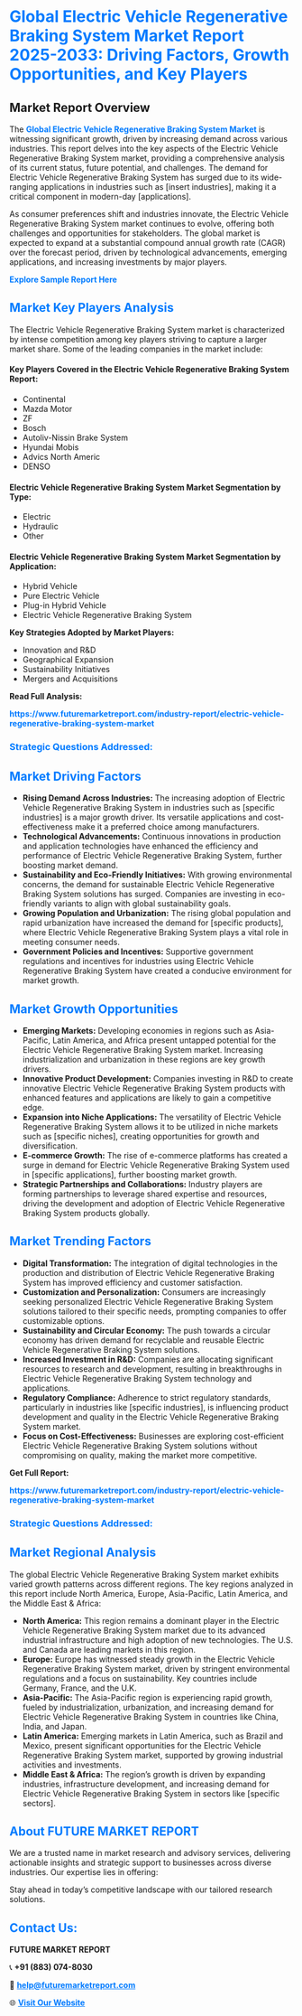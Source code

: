 <h1 style="color: #007BFF;">Global Electric Vehicle Regenerative Braking System Market Report 2025-2033: Driving Factors, Growth Opportunities, and Key Players</h1>

<section id="overview">
<h2>Market Report Overview</h2>
<p>The <a href="https://www.futuremarketreport.com/industry-report/electric-vehicle-regenerative-braking-system-market" style="color: #007BFF; text-decoration: none;"><strong>Global Electric Vehicle Regenerative Braking System Market</strong></a> is witnessing significant growth, driven by increasing demand across various industries. This report delves into the key aspects of the Electric Vehicle Regenerative Braking System market, providing a comprehensive analysis of its current status, future potential, and challenges. The demand for Electric Vehicle Regenerative Braking System has surged due to its wide-ranging applications in industries such as [insert industries], making it a critical component in modern-day [applications].</p>
<p>As consumer preferences shift and industries innovate, the Electric Vehicle Regenerative Braking System market continues to evolve, offering both challenges and opportunities for stakeholders. The global market is expected to expand at a substantial compound annual growth rate (CAGR) over the forecast period, driven by technological advancements, emerging applications, and increasing investments by major players.</p>
</section>

<section id="overview">
<p><a href="https://www.futuremarketreport.com/request-sample/reportId=126203" style="color: #007BFF; text-decoration: none;"><strong>Explore Sample Report Here</strong></a></p>
</section>

<section id="key-players">
<h2 style="color: #007BFF;">Market Key Players Analysis</h2>
<p>The Electric Vehicle Regenerative Braking System market is characterized by intense competition among key players striving to capture a larger market share. Some of the leading companies in the market include:</p>
<h4>Key Players Covered in the Electric Vehicle Regenerative Braking System Report:</h4>
<ul><li>Continental</li><li>Mazda Motor</li><li>ZF</li><li>Bosch</li><li>Autoliv-Nissin Brake System</li><li>Hyundai Mobis</li><li>Advics North Americ</li><li>DENSO</li></ul>
<h4>Electric Vehicle Regenerative Braking System Market Segmentation by Type:</h4>
<ul><li>Electric</li><li>Hydraulic</li><li>Other</li></ul>

<h4>Electric Vehicle Regenerative Braking System Market Segmentation by Application:</h4>
<ul><li>Hybrid Vehicle</li><li>Pure Electric Vehicle</li><li>Plug-in Hybrid Vehicle</li><li>Electric Vehicle Regenerative Braking System</li></ul>
<p><strong>Key Strategies Adopted by Market Players:</strong></p>
<ul>
<li>Innovation and R&D</li>
<li>Geographical Expansion</li>
<li>Sustainability Initiatives</li>
<li>Mergers and Acquisitions</li>
</ul>
</section>

<section>
<p><strong>Read Full Analysis: </strong></p><a href="https://www.futuremarketreport.com/industry-report/electric-vehicle-regenerative-braking-system-market" style="color: #007BFF; text-decoration: none;"><strong>https://www.futuremarketreport.com/industry-report/electric-vehicle-regenerative-braking-system-market</strong></a>
<h3 style="color: #007BFF;">Strategic Questions Addressed:</h3>
</section>

<section id="driving-factors">
<h2 style="color: #007BFF;">Market Driving Factors</h2>
<ul>
<li><strong>Rising Demand Across Industries:</strong> The increasing adoption of Electric Vehicle Regenerative Braking System in industries such as [specific industries] is a major growth driver. Its versatile applications and cost-effectiveness make it a preferred choice among manufacturers.</li>
<li><strong>Technological Advancements:</strong> Continuous innovations in production and application technologies have enhanced the efficiency and performance of Electric Vehicle Regenerative Braking System, further boosting market demand.</li>
<li><strong>Sustainability and Eco-Friendly Initiatives:</strong> With growing environmental concerns, the demand for sustainable Electric Vehicle Regenerative Braking System solutions has surged. Companies are investing in eco-friendly variants to align with global sustainability goals.</li>
<li><strong>Growing Population and Urbanization:</strong> The rising global population and rapid urbanization have increased the demand for [specific products], where Electric Vehicle Regenerative Braking System plays a vital role in meeting consumer needs.</li>
<li><strong>Government Policies and Incentives:</strong> Supportive government regulations and incentives for industries using Electric Vehicle Regenerative Braking System have created a conducive environment for market growth.</li>
</ul>
</section>

<section id="growth-opportunities">
<h2 style="color: #007BFF;">Market Growth Opportunities</h2>
<ul>
<li><strong>Emerging Markets:</strong> Developing economies in regions such as Asia-Pacific, Latin America, and Africa present untapped potential for the Electric Vehicle Regenerative Braking System market. Increasing industrialization and urbanization in these regions are key growth drivers.</li>
<li><strong>Innovative Product Development:</strong> Companies investing in R&D to create innovative Electric Vehicle Regenerative Braking System products with enhanced features and applications are likely to gain a competitive edge.</li>
<li><strong>Expansion into Niche Applications:</strong> The versatility of Electric Vehicle Regenerative Braking System allows it to be utilized in niche markets such as [specific niches], creating opportunities for growth and diversification.</li>
<li><strong>E-commerce Growth:</strong> The rise of e-commerce platforms has created a surge in demand for Electric Vehicle Regenerative Braking System used in [specific applications], further boosting market growth.</li>
<li><strong>Strategic Partnerships and Collaborations:</strong> Industry players are forming partnerships to leverage shared expertise and resources, driving the development and adoption of Electric Vehicle Regenerative Braking System products globally.</li>
</ul>
</section>

<section id="trending-factors">
<h2 style="color: #007BFF;">Market Trending Factors</h2>
<ul>
<li><strong>Digital Transformation:</strong> The integration of digital technologies in the production and distribution of Electric Vehicle Regenerative Braking System has improved efficiency and customer satisfaction.</li>
<li><strong>Customization and Personalization:</strong> Consumers are increasingly seeking personalized Electric Vehicle Regenerative Braking System solutions tailored to their specific needs, prompting companies to offer customizable options.</li>
<li><strong>Sustainability and Circular Economy:</strong> The push towards a circular economy has driven demand for recyclable and reusable Electric Vehicle Regenerative Braking System solutions.</li>
<li><strong>Increased Investment in R&D:</strong> Companies are allocating significant resources to research and development, resulting in breakthroughs in Electric Vehicle Regenerative Braking System technology and applications.</li>
<li><strong>Regulatory Compliance:</strong> Adherence to strict regulatory standards, particularly in industries like [specific industries], is influencing product development and quality in the Electric Vehicle Regenerative Braking System market.</li>
<li><strong>Focus on Cost-Effectiveness:</strong> Businesses are exploring cost-efficient Electric Vehicle Regenerative Braking System solutions without compromising on quality, making the market more competitive.</li>
</ul>
</section>

<section>
<p><strong>Get Full Report: </strong></p><a href="https://www.futuremarketreport.com/industry-report/electric-vehicle-regenerative-braking-system-market" style="color: #007BFF; text-decoration: none;"><strong>https://www.futuremarketreport.com/industry-report/electric-vehicle-regenerative-braking-system-market</strong></a>
<h3 style="color: #007BFF;">Strategic Questions Addressed:</h3>
</section>


<section id="regional-analysis">
<h2 style="color: #007BFF;">Market Regional Analysis</h2>
<p>The global Electric Vehicle Regenerative Braking System market exhibits varied growth patterns across different regions. The key regions analyzed in this report include North America, Europe, Asia-Pacific, Latin America, and the Middle East & Africa:</p>
<ul>
<li><strong>North America:</strong> This region remains a dominant player in the Electric Vehicle Regenerative Braking System market due to its advanced industrial infrastructure and high adoption of new technologies. The U.S. and Canada are leading markets in this region.</li>
<li><strong>Europe:</strong> Europe has witnessed steady growth in the Electric Vehicle Regenerative Braking System market, driven by stringent environmental regulations and a focus on sustainability. Key countries include Germany, France, and the U.K.</li>
<li><strong>Asia-Pacific:</strong> The Asia-Pacific region is experiencing rapid growth, fueled by industrialization, urbanization, and increasing demand for Electric Vehicle Regenerative Braking System in countries like China, India, and Japan.</li>
<li><strong>Latin America:</strong> Emerging markets in Latin America, such as Brazil and Mexico, present significant opportunities for the Electric Vehicle Regenerative Braking System market, supported by growing industrial activities and investments.</li>
<li><strong>Middle East & Africa:</strong> The region’s growth is driven by expanding industries, infrastructure development, and increasing demand for Electric Vehicle Regenerative Braking System in sectors like [specific sectors].</li>
</ul>
</section>

<footer>
<h2 style="color: #007BFF;">About FUTURE MARKET REPORT</h2>
<p>We are a trusted name in market research and advisory services, delivering actionable insights and strategic support to businesses across diverse industries. Our expertise lies in offering:</p>

<p>Stay ahead in today’s competitive landscape with our tailored research solutions.</p>

<h2 style="color: #007BFF;">Contact Us:</h2>
<p><strong>FUTURE MARKET REPORT</strong></p>
<p>📞 <strong>+91 (883) 074-8030</strong></p>
<p>📧 <strong><a href="mailto:help@futuremarketreport.com" style="color: #007BFF;">help@futuremarketreport.com</a></strong></p>
<p>🌐 <strong><a href="https://www.futuremarketreport.com/" style="color: #007BFF;">Visit Our Website</a></strong></p>
</footer>